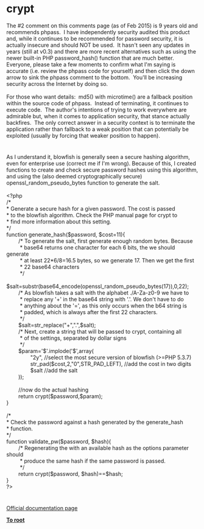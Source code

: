 # crypt




<div class="phpcode"><span class="html">
The #2 comment on this comments page (as of Feb 2015) is 9 years old and recommends phpass.&#xA0; I have independently security audited this product and, while it continues to be recommended for password security, it is actually insecure and should NOT be used.&#xA0; It hasn&apos;t seen any updates in years (still at v0.3) and there are more recent alternatives such as using the newer built-in PHP password_hash() function that are much better.&#xA0; Everyone, please take a few moments to confirm what I&apos;m saying is accurate (i.e. review the phpass code for yourself) and then click the down arrow to sink the phpass comment to the bottom.&#xA0; You&apos;ll be increasing security across the Internet by doing so.<br><br>For those who want details:&#xA0; md5() with microtime() are a fallback position within the source code of phpass.&#xA0; Instead of terminating, it continues to execute code.&#xA0; The author&apos;s intentions of trying to work everywhere are admirable but, when it comes to application security, that stance actually backfires.&#xA0; The only correct answer in a security context is to terminate the application rather than fallback to a weak position that can potentially be exploited (usually by forcing that weaker position to happen).</span>
</div>
  

#


<div class="phpcode"><span class="html">
As I understand it, blowfish is generally seen a secure hashing algorithm, even for enterprise use (correct me if I&apos;m wrong). Because of this, I created functions to create and check secure password hashes using this algorithm, and using the (also deemed cryptographically secure) openssl_random_pseudo_bytes function to generate the salt.<br><br><span class="default">&lt;?php<br></span><span class="comment">/*<br> * Generate a secure hash for a given password. The cost is passed<br> * to the blowfish algorithm. Check the PHP manual page for crypt to<br> * find more information about this setting.<br> */<br></span><span class="keyword">function </span><span class="default">generate_hash</span><span class="keyword">(</span><span class="default">$password</span><span class="keyword">, </span><span class="default">$cost</span><span class="keyword">=</span><span class="default">11</span><span class="keyword">){<br>&#xA0; &#xA0; &#xA0; &#xA0; </span><span class="comment">/* To generate the salt, first generate enough random bytes. Because<br>&#xA0; &#xA0; &#xA0; &#xA0;&#xA0; * base64 returns one character for each 6 bits, the we should generate<br>&#xA0; &#xA0; &#xA0; &#xA0;&#xA0; * at least 22*6/8=16.5 bytes, so we generate 17. Then we get the first<br>&#xA0; &#xA0; &#xA0; &#xA0;&#xA0; * 22 base64 characters<br>&#xA0; &#xA0; &#xA0; &#xA0;&#xA0; */<br>&#xA0; &#xA0; &#xA0; &#xA0; </span><span class="default">$salt</span><span class="keyword">=</span><span class="default">substr</span><span class="keyword">(</span><span class="default">base64_encode</span><span class="keyword">(</span><span class="default">openssl_random_pseudo_bytes</span><span class="keyword">(</span><span class="default">17</span><span class="keyword">)),</span><span class="default">0</span><span class="keyword">,</span><span class="default">22</span><span class="keyword">);<br>&#xA0; &#xA0; &#xA0; &#xA0; </span><span class="comment">/* As blowfish takes a salt with the alphabet ./A-Za-z0-9 we have to<br>&#xA0; &#xA0; &#xA0; &#xA0;&#xA0; * replace any &apos;+&apos; in the base64 string with &apos;.&apos;. We don&apos;t have to do<br>&#xA0; &#xA0; &#xA0; &#xA0;&#xA0; * anything about the &apos;=&apos;, as this only occurs when the b64 string is<br>&#xA0; &#xA0; &#xA0; &#xA0;&#xA0; * padded, which is always after the first 22 characters.<br>&#xA0; &#xA0; &#xA0; &#xA0;&#xA0; */<br>&#xA0; &#xA0; &#xA0; &#xA0; </span><span class="default">$salt</span><span class="keyword">=</span><span class="default">str_replace</span><span class="keyword">(</span><span class="string">&quot;+&quot;</span><span class="keyword">,</span><span class="string">&quot;.&quot;</span><span class="keyword">,</span><span class="default">$salt</span><span class="keyword">);<br>&#xA0; &#xA0; &#xA0; &#xA0; </span><span class="comment">/* Next, create a string that will be passed to crypt, containing all<br>&#xA0; &#xA0; &#xA0; &#xA0;&#xA0; * of the settings, separated by dollar signs<br>&#xA0; &#xA0; &#xA0; &#xA0;&#xA0; */<br>&#xA0; &#xA0; &#xA0; &#xA0; </span><span class="default">$param</span><span class="keyword">=</span><span class="string">&apos;$&apos;</span><span class="keyword">.</span><span class="default">implode</span><span class="keyword">(</span><span class="string">&apos;$&apos;</span><span class="keyword">,array(<br>&#xA0; &#xA0; &#xA0; &#xA0; &#xA0; &#xA0; &#xA0; &#xA0; </span><span class="string">&quot;2y&quot;</span><span class="keyword">, </span><span class="comment">//select the most secure version of blowfish (&gt;=PHP 5.3.7)<br>&#xA0; &#xA0; &#xA0; &#xA0; &#xA0; &#xA0; &#xA0; &#xA0; </span><span class="default">str_pad</span><span class="keyword">(</span><span class="default">$cost</span><span class="keyword">,</span><span class="default">2</span><span class="keyword">,</span><span class="string">&quot;0&quot;</span><span class="keyword">,</span><span class="default">STR_PAD_LEFT</span><span class="keyword">), </span><span class="comment">//add the cost in two digits<br>&#xA0; &#xA0; &#xA0; &#xA0; &#xA0; &#xA0; &#xA0; &#xA0; </span><span class="default">$salt </span><span class="comment">//add the salt<br>&#xA0; &#xA0; &#xA0; &#xA0; </span><span class="keyword">));<br>&#xA0; &#xA0; &#xA0;&#xA0; <br>&#xA0; &#xA0; &#xA0; &#xA0; </span><span class="comment">//now do the actual hashing<br>&#xA0; &#xA0; &#xA0; &#xA0; </span><span class="keyword">return </span><span class="default">crypt</span><span class="keyword">(</span><span class="default">$password</span><span class="keyword">,</span><span class="default">$param</span><span class="keyword">);<br>}<br> <br></span><span class="comment">/*<br> * Check the password against a hash generated by the generate_hash<br> * function.<br> */<br></span><span class="keyword">function </span><span class="default">validate_pw</span><span class="keyword">(</span><span class="default">$password</span><span class="keyword">, </span><span class="default">$hash</span><span class="keyword">){<br>&#xA0; &#xA0; &#xA0; &#xA0; </span><span class="comment">/* Regenerating the with an available hash as the options parameter should<br>&#xA0; &#xA0; &#xA0; &#xA0;&#xA0; * produce the same hash if the same password is passed.<br>&#xA0; &#xA0; &#xA0; &#xA0;&#xA0; */<br>&#xA0; &#xA0; &#xA0; &#xA0; </span><span class="keyword">return </span><span class="default">crypt</span><span class="keyword">(</span><span class="default">$password</span><span class="keyword">, </span><span class="default">$hash</span><span class="keyword">)==</span><span class="default">$hash</span><span class="keyword">;<br>}<br></span><span class="default">?&gt;</span>
</span>
</div>
  

#

[Official documentation page](https://www.php.net/manual/en/function.crypt.php)

**[To root](/README.md)**